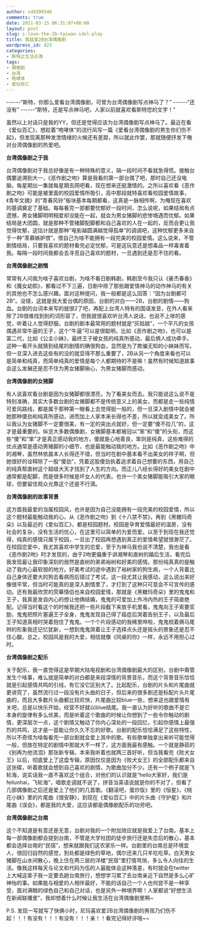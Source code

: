 ```yaml
---
author: sd4399340
comments: true
date: 2011-03-15 06:31:07+00:00
layout: post
slug: i-love-the-2b-taiwan-idol-play
title: 我就爱2B台湾偶像剧
wordpress_id: 423
categories:
- 斯特之生活点滴
tags:
- 偶像剧
- 台湾
- 咆哮体
- 爱似百汇
---
```


------“斯特，你那么爱看台湾偶像剧，可曾为台湾偶像剧写点神马了？”
------“还没有”
------“斯特，还是写点神马吧，人家以前就喜欢看斯特您的文字！”

虽然以上对话只是我的YY，但还是觉得应该为台湾偶像剧写点神马了。最近在看《爱似百汇》，想趁着“咆哮体”的流行风写一篇《爱看台湾偶像剧的男生你们伤不起》，但发现离那种发泄情绪的火候还有差距，所以就此作罢，那就随便抒发下俺对台湾偶像剧的热爱吧。

**台湾偶像剧之于我**

台湾偶像剧对于我总好像是有一种特殊的意义，隔一段时间不看就急得慌。接触台偶要追溯到大一，《恶作剧之吻》算是我看的第一部台偶了吧，那时自己还没电脑，每星期出一集就每星期去网吧看，现在想来还挺激情的。之所以喜欢看《恶作剧之吻》可能是被里面的校园爱情所吸引，高中那段就特喜欢看校园爱情故事，《青年文摘》的“青春风铃”板块基本每期都看，这真是一脉相传啊，为俺现在喜欢的基调奠定了基础。每每看完一部都要忧郁好一段时间，怎么说呢，如果结局有点遗憾，男女猪脚明明相爱却没能在一起，就会为男女猪脚的悲惨境遇而忧郁。如果结局是大团圆，就是那种不管猪脚配脚都和自己喜欢的人在一起的，反而会更让我觉得忧郁，这估计就是那种“电影越圆满越觉得孤单”的调调吧，这种忧郁更多来自于一种“羡慕嫉妒恨”，恨自己为啥不能拥有一段完美的校园爱情。这么说来，不管剧情结局，只要我喜欢的题材看完必定忧郁，可是这玩意还是想毒品一样毒害着我。每隔一段时间我都会去寻觅自己喜欢的题材，一旦遇到还是忍不住的看。

**台湾偶像剧之剧情**

常常有人问我为啥子喜欢台剧，为啥不看日剧韩剧，韩剧至今我只认《豪杰春香》和《魔女幼熙》，都看过不下三遍，日剧中除了那些跟爱情神马的动作神马的有关的其他也不怎么感兴趣。面对这种提问，我一般都是这么回答：“因为台剧都可2B”。没错，这就是我大爱台偶的原因，台剧的对白——2B，台剧的剧情——狗血。台剧的台词本来写的就很2了吧，再配上台湾人特有的国语发音，在外人看来除了2B很难找到别的词形容了，但我就很喜欢听台湾人说话，也说不上嗲的感觉，听着让人觉得舒服。台剧的剧本最常用的题材就是“灰姑娘”，一个平凡的女孩偶遇非常牛逼的王子，这个“牛逼”可以是很聪明，比如《恶作剧之吻》，也可以是富二代，比如《公主小妹》，最终王子被女孩的纯真所感动，最后俩人成功牵手。这种一看开头就猜到结尾的剧情的确很狗血，显然是为了欺骗无知的小妹妹而写。但一旦深入进去这些有的没的就显得不那么重要了，2B从另一个角度来看也可以是简单和纯真，而简单纯真的爱情是每个人都期待的不是嘛！虽然有时候知道故事会这么发展还是忍不住为男女猪脚揪心，为男女猪脚而感动。

**台湾偶像剧的女猪脚**

有人说喜欢看台剧是因为女猪脚都很漂亮，为了看美女而去。我只能说这么说不是特别准确，其实大多数台剧的女猪脚都不是传统意义上的美女，而都是走一些纯情可爱风路线，都是属于那种第一眼看上去觉得挺一般的，但一旦深入剧情中就会被她那种傻劲和纯真所感动，进而加上人家本来长得也不差，所以就变成美女了。所以我认为女猪脚不一定要很美，有一定的突出点就好，但一定要“傻不拉几”的，这才是最重要的。纵览大多数偶像剧，女猪脚基本都被冠以“笨”和“傻”的头衔，而这些“傻”和“笨”才是真正感动我的地方，傻就是心地善良，笨则是纯真，这些难得的优点通常是感动男猪脚的小细节，也是最能触动我的地方。比如《恶作剧之吻》中的湘琴，虽然林依晨本人长得还不错，但当时在剧中基本看不出美女的样子啊，但她很好的诠释除了一股“傻劲”，凭着这股傻劲执着追求着自己想要的东西，用自己的纯真帮直树这个超级大天才找到了人生的方向。而正儿八经长得好的美女在剧中通常都是配脚，而是很多时候是坏女人的代表。也许一个美女猪脚能吸引大家的眼球，但要留住观众光靠这个还是不行滴。
<!-- more -->

**台湾偶像剧的故事背景**

这方面我最爱的当属校园风，也许是因为自己没能拥有一段完美的校园爱情，所以这个题材最能触动我的心，从《恶作剧之吻》到《十八禁不禁》，再到《黑糖玛奇朵》以及最近的《爱似百汇》，都是校园题材。校园是孕育爱情最好的温房，没有社会的复杂，没有生活的忧心，在这里可以简单的为爱而爱。以至于到现在我还觉得，纯真的感情只属于校园，一旦出了校园再想遇到真正的爱情希望就很渺茫了。在校园恋爱中，我尤其喜欢中学生的恋爱，至于为神马我也说不清楚，我也是看《恶作剧2吻》时才发现的，由于2吻更偏重于讲湘琴和直树的婚后生活，看完后我发现最让我印象深刻的居然是直树的弟弟裕树和好美的感情。那份纯真真的是触动了我内心最软弱的地方。好美考试的途中遇到了裕树家的狗生病，一个人背着比自己身体还要大的狗去看病而后错过了考试，这一段尤其让我感动，这么说出来好像很平常，但当时可能真的是深入剧情里了，才打到了这种只可意会不可言传的感动。还有我最欣赏的荧幕情侣也来自校园爱情，那就是《黑糖玛奇朵》里的鬼鬼和王子，我真是发自内心的想让他俩结婚，鬼鬼的可爱加上外冷内热的王子简直绝配。记得当时看这个的时候我还把一些片段截下来放手机里看，鬼鬼向王子索要奖励，鬼鬼把照片塞遍王子全身，鬼鬼发现自己得了癌症后哭着告别王子，以及最后王子知道真相时哭着抱住了鬼鬼。一个个片段感动的我稀里哗啦，鬼鬼梳着俩马尾辫的形象我还记忆犹新，一想到鬼鬼哭着让王子选择点头还是摇头的景象还是忍不住心酸。总之，校园风是我的大爱，相信就像《同桌的你》一样，永远不用担心过时。

**台湾偶像剧之配乐**

关于配乐，我一直觉得这是早期大陆电视剧和台湾偶像剧最大的区别，台剧中甭管发生个啥事，难么就是简单的对白都是来段深情的背景音乐，而这个背景音乐恰恰就是引起感情共鸣的引线，有它没它区别大了。比起配乐，台剧的片头和片尾曲就更讲究了，虽然流行过一段没有片头曲的日子，但后来的很多剧还是标配片头片尾曲的，而且大多数片头曲都比较欢快，片尾曲比较blue一些，想来这也跟爱情有关吧，总是以快乐开始，经营不好就以blue结尾。我一直认为好听的歌曲不是它本身的旋律有多么优美，而是听着这个歌曲的时候让你想到了一些令你触动的剧情，更深层次一点，这个剧情又触动了你内心深处的一段回忆，引起你感情上最强烈的共鸣，这才是一首能让你久久不忘的好歌。台剧的配乐恰恰满足了这些特性，所以不奇怪为啥每看完一部台剧就会爱上其中的歌。有些歌单独拿出来听可能觉得一般，但放在特定的剧情中那就大不一样了，这方面我最有感触。一个就是静茹的《别再为他流泪》那张新专辑，本来我听着也就两三首好听，但当我看完《败犬女王》以后，彻底爱上了这盘专辑，原因仅仅是因为《败犬女王》的全部配乐都来自这张碟，听着歌就会想到自己喜欢的剧情，为歌曲加分不少。还有一个例子就是飞轮海，说实话我一直不喜欢这个组合，对他们的认识就是“hello大家好，我们是feilunhai，飞轮海”，唱歌走调就不说了，拼音当英语说就是你的不对了，但看了几部偶像剧之后还是爱上了他们的几首歌。《翻滚吧，蛋炒饭》里的《恒星》，《桃花小妹》里的片尾曲《很安静》，到现在《爱似百汇》中的片头曲《守护星》和片尾曲《误会》，都是我的大爱，这应该都是偶像剧配乐的功劳吧。

**台湾偶像剧之台南**

这个不知道是有意还是无意，台剧对我的一个附加效应就是我爱上了台南。基本上每一部偶像剧都会提到台南，不管是大学社团的徒步旅行还是失恋后的散心，基本都会选择台南的“民宿”，想来就跟我们这农家乐一样。台剧里的台南总是环境宜人，很回归自然的感觉，到处都是绿色的草地，偶尔还来几只羊吃吃草。白天男女猪脚在山水间散心，晚上住在两三层的洋楼“民宿”里打情骂俏，多么令人向往的生活。像我这样每天与论文和代码为伍的人最能体会这种落差，有时就会在twitter上大喊这辈子我一定要去趟台南旅行，想想学习累了去台南亲近下自然是多么心旷神怡的事。如果能与相爱的人相伴最好，不能的话自己一个人也何尝不是一种享受，面对满眼的绿色自己和自己对话，也是另外一种境界啊！人家都说“好想生活在新闻联播里”，我却想着什么时候让我生活在台湾偶像剧里啊~

P.S. 发现一写就写了快俩小时，尼玛喜欢爱2B台湾偶像剧的男孩乃们伤不起！！！有没有！！！有没有！！！亲！！看完记得好评哦~~
